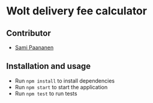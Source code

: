 # Wolt delivery fee calculator

## Contributor
- [Sami Paananen](https://samipaan.com/portfolio)

## Installation and usage
- Run `npm install` to install dependencies
- Run `npm start` to start the application
- Run `npm test` to run tests
